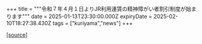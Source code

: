 +++
title = """令和７年４月１日よりJR利用運賃の精神障がい者割引制度が始まります"""
date = 2025-01-13T23:30:00.000Z
expiryDate = 2025-02-10T18:27:38.430Z
tags = ["kuriyama","news"]
+++


[[source]](https://www.town.kuriyama.hokkaido.jp/soshiki/39/29835.html)
